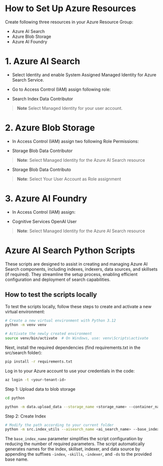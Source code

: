 # How to Set Up Azure Resources
Create following three resources in your Azure Resource Group:
* Azure AI Search
* Azure Blob Storage 
* Azure AI Foundry 


# 1. Azure AI Search 
* Select Identity and enable System Assigned Managed Identity for Azure Search Service.

* Go to Access Control (IAM) assign following role:
- Search Index Data Contributor  
>**Note** Select Managed Identity for your user account.

# 2. Azure Blob Storage 
* In Access Control (IAM) assign two following Role Permissions:

- Storage Blob Data Contributor 
> **Note**: Select Managed Identity for the Azure AI Search resource

- Storage Blob Data Contributo
> **Note**: Select Your User Account as Role assignment

# 3. Azure AI Foundry
* In Access Control (IAM) assign:
- Cognitive Services OpenAI User 
> **Note**: Select Managed Identity for the Azure AI Search resource


# Azure AI Search Python Scripts

These scripts are designed to assist in creating and managing Azure AI Search components, including indexes, indexers, data sources, and skillsets (if required). They streamline the setup process, enabling efficient configuration and deployment of search capabilities.

## How to test the scripts locally

To test the scripts locally, follow these steps to create and activate a new virtual environment:

```bash
# Create a new virtual environment with Python 3.12
python -m venv venv

# Activate the newly created environment
source venv/bin/activate  # On Windows, use: venv\Scripts\activate
```

Next, install the required dependencies (find requirements.txt in the src/search folder):

```bash
pip install -r requirements.txt
```

Log in to your Azure account to use your credentials in the code:

```bash
az login -t <your-tenant-id>
```

Step 1: Upload data to blob storage 
```bash
cd python

python -m data.upload_data --storage_name <storage_name> --container_name <container_name> 
```

Step 2: Create Index
```bash
# Modify the path according to your current folder
python -m src.index_utils --aisearch_name <ai_search_name> --base_index_name <base_index_name> --openai_api_base <open_ai_endpoint> --subscription_id <subscription_id> --resource_group_name <resource_group_name> --storage_name <storage_name> --container_name <container_name>
```

The `base_index_name` parameter simplifies the script configuration by reducing the number of required parameters. The script automatically generates names for the index, skillset, indexer, and data source by appending the suffixes `-index`, `-skills`, `-indexer`, and `-ds` to the provided base name.
